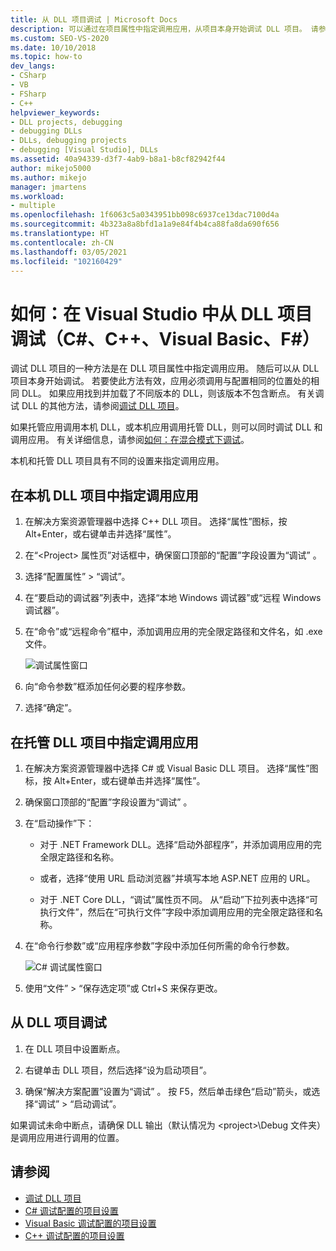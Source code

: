 ```yaml
---
title: 从 DLL 项目调试 | Microsoft Docs
description: 可以通过在项目属性中指定调用应用，从项目本身开始调试 DLL 项目。 请参阅本文以获取详细信息。
ms.custom: SEO-VS-2020
ms.date: 10/10/2018
ms.topic: how-to
dev_langs:
- CSharp
- VB
- FSharp
- C++
helpviewer_keywords:
- DLL projects, debugging
- debugging DLLs
- DLLs, debugging projects
- debugging [Visual Studio], DLLs
ms.assetid: 40a94339-d3f7-4ab9-b8a1-b8cf82942f44
author: mikejo5000
ms.author: mikejo
manager: jmartens
ms.workload:
- multiple
ms.openlocfilehash: 1f6063c5a0343951bb098c6937ce13dac7100d4a
ms.sourcegitcommit: 4b323a8a8bfd1a1a9e84f4b4ca88fa8da690f656
ms.translationtype: HT
ms.contentlocale: zh-CN
ms.lasthandoff: 03/05/2021
ms.locfileid: "102160429"
---
```

# <a name="how-to-debug-from-a-dll-project-in-visual-studio-c-c-visual-basic-f"></a>如何：在 Visual Studio 中从 DLL 项目调试（C#、C++、Visual Basic、F#）

调试 DLL 项目的一种方法是在 DLL 项目属性中指定调用应用。 随后可以从 DLL 项目本身开始调试。 若要使此方法有效，应用必须调用与配置相同的位置处的相同 DLL。 如果应用找到并加载了不同版本的 DLL，则该版本不包含断点。 有关调试 DLL 的其他方法，请参阅[调试 DLL 项目](../debugger/debugging-dll-projects.md)。

如果托管应用调用本机 DLL，或本机应用调用托管 DLL，则可以同时调试 DLL 和调用应用。 有关详细信息，请参阅[如何：在混合模式下调试](../debugger/how-to-debug-in-mixed-mode.md)。

本机和托管 DLL 项目具有不同的设置来指定调用应用。

## <a name="specify-a-calling-app-in-a-native-dll-project"></a>在本机 DLL 项目中指定调用应用

1. 在解决方案资源管理器中选择 C++ DLL 项目。 选择“属性”图标，按 Alt+Enter，或右键单击并选择“属性”。

1. 在“\<Project> 属性页”对话框中，确保窗口顶部的“配置”字段设置为“调试”  。

1. 选择“配置属性” > “调试”。

1. 在“要启动的调试器”列表中，选择“本地 Windows 调试器”或“远程 Windows 调试器”。

1. 在“命令”或“远程命令”框中，添加调用应用的完全限定路径和文件名，如 .exe 文件。

   ![调试属性窗口](../debugger/media/dbg-debugging-properties-dll.png "调试属性窗口")

1. 向“命令参数”框添加任何必要的程序参数。

1. 选择“确定”。

## <a name="specify-a-calling-app-in-a-managed-dll-project"></a>在托管 DLL 项目中指定调用应用

1. 在解决方案资源管理器中选择 C# 或 Visual Basic DLL 项目。 选择“属性”图标，按 Alt+Enter，或右键单击并选择“属性”。

1. 确保窗口顶部的“配置”字段设置为“调试” 。

1. 在“启动操作”下：

   - 对于 .NET Framework DLL。选择“启动外部程序”，并添加调用应用的完全限定路径和名称。

   - 或者，选择“使用 URL 启动浏览器”并填写本地 ASP.NET 应用的 URL。

   - 对于 .NET Core DLL，“调试”属性页不同。 从“启动”下拉列表中选择“可执行文件”，然后在“可执行文件”字段中添加调用应用的完全限定路径和名称。

1. 在“命令行参数”或“应用程序参数”字段中添加任何所需的命令行参数。

   ![C# 调试属性窗口](../debugger/media/dbg-debugging-properties-dll-csharp.png "C# 调试属性窗口")

1. 使用“文件” > “保存选定项”或 Ctrl+S 来保存更改。

## <a name="debug-from-the-dll-project"></a>从 DLL 项目调试

1. 在 DLL 项目中设置断点。

1. 右键单击 DLL 项目，然后选择“设为启动项目”。

1. 确保“解决方案配置”设置为“调试” 。 按 F5，然后单击绿色“启动”箭头，或选择“调试” > “启动调试”。

如果调试未命中断点，请确保 DLL 输出（默认情况为 \<project>\Debug 文件夹）是调用应用进行调用的位置。

## <a name="see-also"></a>请参阅
- [调试 DLL 项目](../debugger/debugging-dll-projects.md)
- [C# 调试配置的项目设置](../debugger/project-settings-for-csharp-debug-configurations.md)
- [Visual Basic 调试配置的项目设置](../debugger/project-settings-for-a-visual-basic-debug-configuration.md)
- [C++ 调试配置的项目设置](../debugger/project-settings-for-a-cpp-debug-configuration.md)
